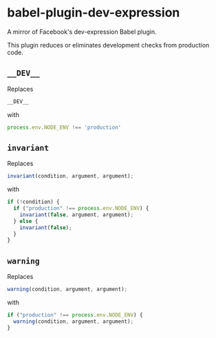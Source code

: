 # babel-plugin-dev-expression

A mirror of Facebook's dev-expression Babel plugin.

This plugin reduces or eliminates development checks from production code.

## `__DEV__`

Replaces

```js
__DEV__
```

with

```js
process.env.NODE_ENV !== 'production'
```

## `invariant`

Replaces

```js
invariant(condition, argument, argument);
```

with

```js
if (!condition) {
  if ("production" !== process.env.NODE_ENV) {
    invariant(false, argument, argument);
  } else {
    invariant(false);
  }
}
```

## `warning`

Replaces

```js
warning(condition, argument, argument);
```

with

```js
if ("production" !== process.env.NODE_ENV) {
  warning(condition, argument, argument);
}
```
